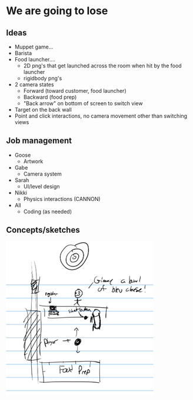 # We are going to lose

## Ideas
- Muppet game...
- Barista
- Food launcher....
  - 2D png's that get launched across the room when hit by the food launcher
  - rigidbody png's
- 2 camera states
  - Forward (toward customer, food launcher)
  - Backward (food prep)
  - "Back arrow" on bottom of screen to switch view
- Target on the back wall
- Point and click interactions, no camera movement other than switching views

## Job management
- Goose
  - Artwork
- Gabe
  - Camera system
- Sarah
  - UI/level design
- Nikki 
  - Physics interactions (CANNON)
- All
  - Coding (as needed)

## Concepts/sketches
<img src="mockups/layout_sketch.png" alt="Mock layout sketch" width=400>